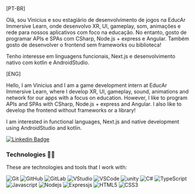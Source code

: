 [PT-BR]

Olá, sou Vinicius e sou estagiário de desenvolvimento de jogos na EducAr Immersive Learn, onde desenvolvo XR, UI, gameplay, som, animações e rede para nossos aplicativos com foco na educação. No entanto, gosto de programar APIs e SPAs com CSharp, Node.js + express e Angular. Também gosto de desenvolver o frontend sem frameworks ou biblioteca!

Tenho interesse em linguagens funcionais, Next.js e desenvolvimento nativo com kotlin e AndroidStudio.

[ENG]

Hello, I am Vinicius and I am a game development intern at EducAr Immersive Learn, where I develop XR, UI, gameplay, sound, animations and network for our apps with a focus on education. However, I like to program APIs and SPAs with CSharp, Node.js + express and Angular. I also like to develop the frontend without frameworks or a library!

I am interested in functional languages, Next.js and native development using AndroidStudio and kotlin.


[![Linkedin Badge](https://img.shields.io/badge/-LinkedIn-blue?style=flat-square&logo=Linkedin&logoColor=white&link=https://www.linkedin.com/in/hanashiro/)](https://www.linkedin.com/in/vinolivae/)

### Technologies 🐱‍💻

These are technologies and tools that I work with:

![Git](https://img.shields.io/badge/-Git-lightgrey?style=flat-square&logo=git)
![GitHub](https://img.shields.io/badge/-GitHub-181717?style=flat-square&logo=github)
![GitLab](https://img.shields.io/badge/-GitLab-orange?logo=gitlab)
![VStudio](https://img.shields.io/badge/-Visual%20Studio-purple?logo=visual-studio)
![VSCode](https://img.shields.io/badge/-VSCode-007ACC?style=flat-square&logo=visual-studio-code&logoColor=white)
![unity](https://img.shields.io/badge/-Unity-black?logo=unity)
![C#](https://img.shields.io/badge/-CSharp-blue?logo=c-sharp)
![TypeScript](https://img.shields.io/badge/-TypeScript-ACC?logo=typescript)
![Javascript](https://img.shields.io/badge/Javascript-fcff99?style=flat-square&logo=javascript)
![Nodejs](https://img.shields.io/badge/Node.js-9efc56?style=flat-square&logo=node.js)
![Expressjs](https://img.shields.io/badge/Express.js-black?style=flat-square&logo=Express)
![HTML5](https://img.shields.io/badge/-HTML5-E34F26?style=flat-square&logo=html5&logoColor=white)
![CSS3](https://img.shields.io/badge/-CSS3-1572B6?style=flat-square&logo=css3)
<!--[Angular](https://img.shields.io/badge/-Angular-DD0031?style=flat-square&logo=angular)
![Bootstrap](https://img.shields.io/badge/-Bootstrap-563D7C?style=flat-square&logo=bootstrap) -->

<!--
**vinolivae/vinolivae** is a ✨ _special_ ✨ repository because its `README.md` (this file) appears on your GitHub profile.

Here are some ideas to get you started:

- 🔭 I’m currently working on ...
- 🌱 I’m currently learning ...
- 👯 I’m looking to collaborate on ...
- 🤔 I’m looking for help with ...
- 💬 Ask me about ...
- 📫 How to reach me: ...
- 😄 Pronouns: ...
- ⚡ Fun fact: ...
-->
